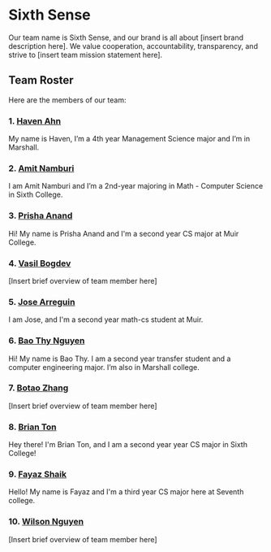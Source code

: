 # Sixth Sense

Our team name is Sixth Sense, and our brand is all about [insert brand description here]. We value cooperation, accountability, transparency, and strive to [insert team mission statement here].

## Team Roster

Here are the members of our team:

### 1. [Haven Ahn](https://github.com/havenahn)

My name is Haven, I’m a 4th year Management Science major and I’m in Marshall.

### 2. [Amit Namburi](https://github.com/namburiamit)

I am Amit Namburi and I’m a 2nd-year majoring in Math - Computer Science in Sixth College.

### 3. [Prisha Anand](https://github.com/prishaanand)

Hi! My name is Prisha Anand and I'm a second year CS major at Muir College.

### 4. [Vasil Bogdev](https://github.com/vbogdev)

[Insert brief overview of team member here]

### 5. [Jose Arreguin](https://github.com/HyperBlitzer)

I am Jose, and I'm a second year math-cs student at Muir.

### 6. [Bao Thy Nguyen](https://github.com/baothy815)

Hi! My name is Bao Thy. I am a second year transfer student and a computer engineering major. I’m also in Marshall college.

### 7. [Botao Zhang](https://github.com/BZhang-ucsd)

[Insert brief overview of team member here]

### 8. [Brian Ton](https://github.com/mrtonbrian)

Hey there! I'm Brian Ton, and I am a second year year CS major in Sixth College! 

### 9. [Fayaz Shaik](https://github.com/f3shaik)

Hello! My name is Fayaz and I'm a third year CS major here at Seventh college.

### 10. [Wilson Nguyen](https://github.com/wilsick23)

[Insert brief overview of team member here]
